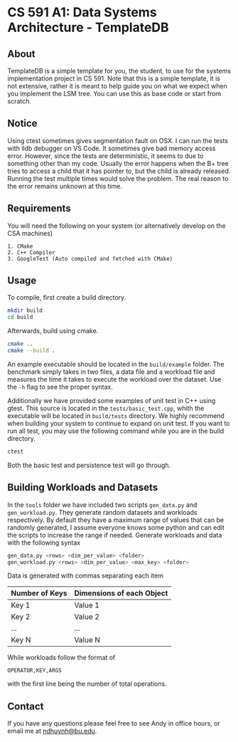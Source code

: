 # CS 591 A1: Data Systems Architecture - TemplateDB


## About

TemplateDB is a simple template for you, the student, to use for the systems
implementation project in CS 591. Note that this is a simple template, it is
not extensive, rather it is meant to help guide you on what we expect when
you implement the LSM tree. You can use this as base code or start from
scratch.

## Notice

Using ctest sometimes gives segmentation fault on OSX.
I can run the tests with lldb debugger on VS Code.
It sometimes give bad memory access error. However, 
since the tests are deterministic, it seems to due to
something other than my code. Usually the error happens
when the B+ tree tries to access a child that it has 
pointer to, but the child is already released. Running
the test multiple times would solve the problem. The 
real reason to the error remains unknown at this time.


## Requirements

You will need the following on your system (or alternatively develop on the
CSA machines)

    1. CMake
    2. C++ Compiler
    3. GoogleTest (Auto compiled and fetched with CMake)



## Usage

To compile, first create a build directory.


```bash
mkdir build
cd build
```

Afterwards, build using cmake.


```bash
cmake ..
cmake --build .
```

An example executable should be located in the `build/example` folder. The
benchmark simply takes in two files, a data file and a workload file and
measures the time it takes to execute the workload over the dataset. Use the
`-h` flag to see the proper syntax.

Additionally we have provided some examples of unit test in C++ using gtest.
This source is located in the `tests/basic_test.cpp`, whith the executable
will be located in `build/tests` directory. We highly recommend when building
your system to continue to expand on unit test. If you want to run all test,
you may use the following command while you are in the build directory.

```bash
ctest
```

Both the basic test and persistence test will go through.


## Building Workloads and Datasets

In the `tools` folder we have included two scripts `gen_data.py` and
`gen_workload.py`. They generate random datasets and workloads respectively.
By default they have a maximum range of values that can be randomly
generated, I assume everyone knows some python and can edit the scripts to
increase the range if needed. Generate workloads and data with the following
syntax

```bash
gen_data.py <rows> <dim_per_value> <folder>
gen_workload.py <rows> <dim_per_value> <max_key> <folder>
```

Data is generated with commas separating each item

Number of Keys | Dimensions of each Object
---------------|--------------------------
Key 1 | Value 1
Key 2 | Value 2
... | ...
Key N | Value N

While workloads follow the format of 

```
OPERATOR,KEY,ARGS
```

with the first line being the number of total operations.

## Contact

If you have any questions please feel free to see Andy in office hours, or
email me at ndhuynh@bu.edu.
